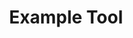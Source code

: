 ---
title: Example Tool
layout: bookmark
tags:
  - Test
description: This is an example bookmark published from obsidian mobile through Github Publisher plugin.
link: https://syazarilasyraf.com
share: true
---